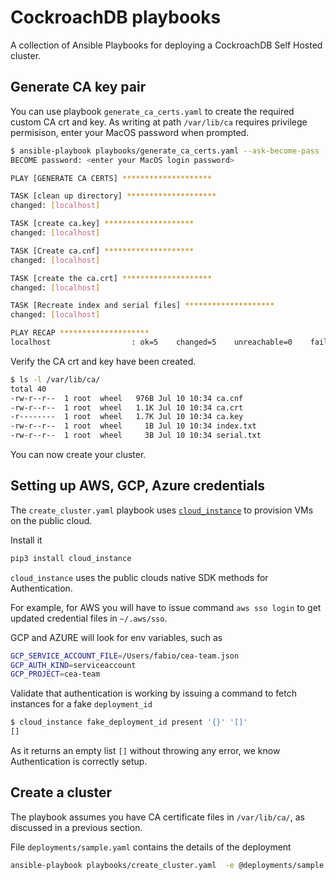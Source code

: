 # CockroachDB playbooks

A collection of Ansible Playbooks for deploying a CockroachDB Self Hosted cluster.

## Generate CA key pair

You can use playbook `generate_ca_certs.yaml` to create the required custom CA crt and key.
As writing at path `/var/lib/ca` requires privilege permisison, enter your MacOS password when prompted.

```bash
$ ansible-playbook playbooks/generate_ca_certs.yaml --ask-become-pass
BECOME password: <enter your MacOS login password>

PLAY [GENERATE CA CERTS] ********************

TASK [clean up directory] ********************
changed: [localhost]

TASK [create ca.key] ********************
changed: [localhost]

TASK [Create ca.cnf] ********************
changed: [localhost]

TASK [create the ca.crt] ********************
changed: [localhost]

TASK [Recreate index and serial files] ********************
changed: [localhost]

PLAY RECAP ********************
localhost                  : ok=5    changed=5    unreachable=0    failed=0    skipped=0    rescued=0    ignored=0   
```

Verify the CA crt and key have been created.

```bash
$ ls -l /var/lib/ca/
total 40
-rw-r--r--  1 root  wheel   976B Jul 10 10:34 ca.cnf
-rw-r--r--  1 root  wheel   1.1K Jul 10 10:34 ca.crt
-r--------  1 root  wheel   1.7K Jul 10 10:34 ca.key
-rw-r--r--  1 root  wheel     1B Jul 10 10:34 index.txt
-rw-r--r--  1 root  wheel     3B Jul 10 10:34 serial.txt
```

You can now create your cluster.

## Setting up AWS, GCP, Azure credentials

The `create_cluster.yaml` playbook uses [`cloud_instance`](https://github.com/fabiog1901/cloud_instance) to provision VMs on the public cloud.

Install it

```bash
pip3 install cloud_instance
```

`cloud_instance` uses the public clouds native SDK methods for Authentication.

For example, for AWS you will have to issue command `aws sso login` to get updated credential files in `~/.aws/sso`.

GCP and AZURE will look for env variables, such as

```bash
GCP_SERVICE_ACCOUNT_FILE=/Users/fabio/cea-team.json
GCP_AUTH_KIND=serviceaccount
GCP_PROJECT=cea-team
```

Validate that authentication is working by issuing a command to fetch instances for a fake `deployment_id`

```bash
$ cloud_instance fake_deployment_id present '{}' '[]'
[]
```

As it returns an empty list `[]` without throwing any error, we know Authentication is correctly setup.

## Create a cluster

The playbook assumes you have CA certificate files in `/var/lib/ca/`, as discussed in a previous section.

File `deployments/sample.yaml` contains the details of the deployment

```bash
ansible-playbook playbooks/create_cluster.yaml  -e @deployments/sample.yaml
```
